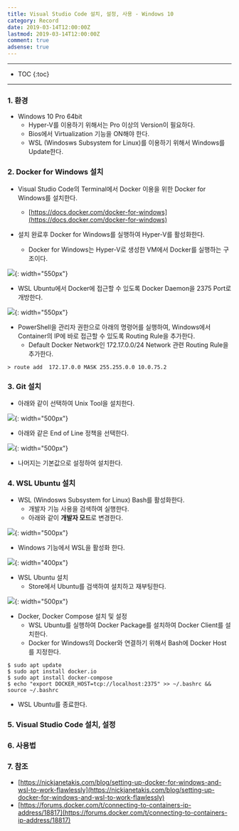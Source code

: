 ```yaml
---
title: Visual Studio Code 설치, 설정, 사용 - Windows 10
category: Record
date: 2019-03-14T12:00:00Z
lastmod: 2019-03-14T12:00:00Z
comment: true
adsense: true
---
```


***

* TOC
{:toc}

***

### 1. 환경

* Windows 10 Pro 64bit
  * Hyper-V를 이용하기 위해서는 Pro 이상의 Version이 필요하다.
  * Bios에서 Virtualization 기능을 ON해야 한다.
  * WSL (Windosws Subsystem for Linux)를 이용하기 위해서 Windows를 Update한다.

### 2. Docker for Windows 설치

* Visual Studio Code의 Terminal에서 Docker 이용을 위한 Docker for Windows를 설치한다.
  * [https://docs.docker.com/docker-for-windows](https://docs.docker.com/docker-for-windows)

* 설치 완료후 Docker for Windows를 실행하여 Hyper-V를 활성화한다.
  * Docker for Windows는 Hyper-V로 생성한 VM에서 Docker를 실행하는 구조이다.

![]({{site.baseurl}}/images/record/Visual_Studio_Code_Install_Windows_10/Docker_Install_01.PNG){: width="550px"}

* WSL Ubuntu에서 Docker에 접근할 수 있도록 Docker Daemon을 2375 Port로 개방한다.

![]({{site.baseurl}}/images/record/Visual_Studio_Code_Install_Windows_10/Docker_Install_02.PNG){: width="550px"}

* PowerShell을 관리자 권한으로 아래의 명령어를 실행하여, Windows에서 Container의 IP에 바로 접근할 수 있도록 Routing Rule을 추가한다.
  * Default Docker Network인 172.17.0.0/24 Network 관련 Routing Rule을 추가한다.

~~~
> route add  172.17.0.0 MASK 255.255.0.0 10.0.75.2
~~~

### 3. Git 설치

* 아래와 같이 선택하여 Unix Tool을 설치한다.

![]({{site.baseurl}}/images/record/Visual_Studio_Code_Install_Windows_10/Git_Install_01.PNG){: width="500px"}

* 아래와 같은 End of Line 정책을 선택한다.

![]({{site.baseurl}}/images/record/Visual_Studio_Code_Install_Windows_10/Git_Install_02.PNG){: width="500px"}

* 나머지는 기본값으로 설정하여 설치한다.

### 4. WSL Ubuntu 설치

* WSL (Windosws Subsystem for Linux) Bash를 활성화한다.
  * 개발자 기능 사용을 검색하여 실행한다.
  * 아래와 같이 **개발자 모드**로 변경한다.

![]({{site.baseurl}}/images/record/Visual_Studio_Code_Install_Windows_10/Developer_Mode.PNG){: width="500px"}

* Windows 기능에서 WSL을 활성화 한다.

![]({{site.baseurl}}/images/record/Visual_Studio_Code_Install_Windows_10/WSL_Enable.PNG){: width="400px"}

* WSL Ubuntu 설치
  * Store에서 Ubuntu를 검색하여 설치하고 재부팅한다.

![]({{site.baseurl}}/images/record/Visual_Studio_Code_Install_Windows_10/Ubuntu_Install.PNG){: width="500px"}

* Docker, Docker Compose 설치 및 설정
  * WSL Ubuntu를 실행하여 Docker Package를 설치하여 Docker Client를 설치한다.
  * Docker for Windows의 Docker와 연결하기 위해서 Bash에 Docker Host를 지정한다.

~~~
$ sudo apt update
$ sudo apt install docker.io
$ sudo apt install docker-compose
$ echo "export DOCKER_HOST=tcp://localhost:2375" >> ~/.bashrc && source ~/.bashrc
~~~

* WSL Ubuntu를 종료한다.

### 5. Visual Studio Code 설치, 설정

### 6. 사용법

### 7. 참조

* [https://nickjanetakis.com/blog/setting-up-docker-for-windows-and-wsl-to-work-flawlessly](https://nickjanetakis.com/blog/setting-up-docker-for-windows-and-wsl-to-work-flawlessly)
* [https://forums.docker.com/t/connecting-to-containers-ip-address/18817](https://forums.docker.com/t/connecting-to-containers-ip-address/18817)
